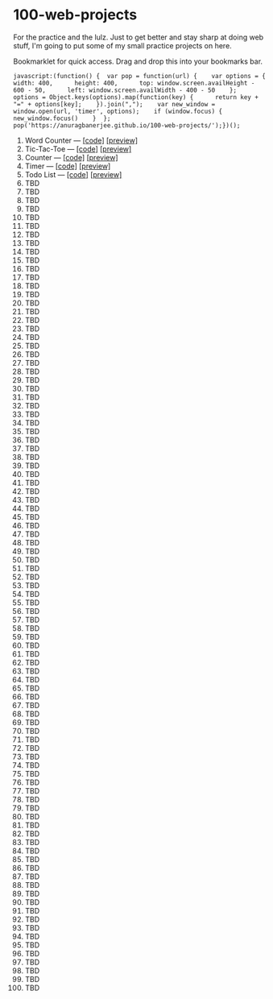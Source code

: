 # 100-web-projects

For the practice and the lulz. Just to get better and stay sharp at doing web stuff, I'm going to put some of my small practice projects on here.

Bookmarklet for quick access. Drag and drop this into your bookmarks bar.

```javascript:(function() {  var pop = function(url) {    var options = {      width: 400,      height: 400,      top: window.screen.availHeight - 600 - 50,      left: window.screen.availWidth - 400 - 50    };    options = Object.keys(options).map(function(key) {      return key + "=" + options[key];    }).join(",");    var new_window = window.open(url, 'timer', options);    if (window.focus) {      new_window.focus()    }  };  pop('https://anuragbanerjee.github.io/100-web-projects/');})();```

1. Word Counter — [[code]](https://github.com/anuragbanerjee/100-web-projects/tree/gh-pages/001-word-counter) [[preview]](https://anuragbanerjee.github.io/100-web-projects/001-word-counter)
2. Tic-Tac-Toe — [[code]](https://github.com/anuragbanerjee/100-web-projects/tree/gh-pages/002-tic-tac-toe) [[preview]](https://anuragbanerjee.github.io/100-web-projects/002-tic-tac-toe)
3. Counter — [[code]](https://github.com/anuragbanerjee/100-web-projects/tree/gh-pages/003-counter) [[preview]](https://anuragbanerjee.github.io/100-web-projects/003-counter)
4. Timer — [[code]](https://github.com/anuragbanerjee/100-web-projects/tree/gh-pages/004-timer) [[preview]](https://anuragbanerjee.github.io/100-web-projects/004-timer)
5. Todo List — [[code]](https://github.com/anuragbanerjee/100-web-projects/tree/gh-pages/005-todo-list) [[preview]](https://anuragbanerjee.github.io/100-web-projects/005-todo-list)
6. TBD
7. TBD
8. TBD
9. TBD
10. TBD
11. TBD
12. TBD
13. TBD
14. TBD
15. TBD
16. TBD
17. TBD
18. TBD
19. TBD
20. TBD
21. TBD
22. TBD
23. TBD
24. TBD
25. TBD
26. TBD
27. TBD
28. TBD
29. TBD
30. TBD
31. TBD
32. TBD
33. TBD
34. TBD
35. TBD
36. TBD
37. TBD
38. TBD
39. TBD
40. TBD
41. TBD
42. TBD
43. TBD
44. TBD
45. TBD
46. TBD
47. TBD
48. TBD
49. TBD
50. TBD
51. TBD
52. TBD
53. TBD
54. TBD
55. TBD
56. TBD
57. TBD
58. TBD
59. TBD
60. TBD
61. TBD
62. TBD
63. TBD
64. TBD
65. TBD
66. TBD
67. TBD
68. TBD
69. TBD
70. TBD
71. TBD
72. TBD
73. TBD
74. TBD
75. TBD
76. TBD
77. TBD
78. TBD
79. TBD
80. TBD
81. TBD
82. TBD
83. TBD
84. TBD
85. TBD
86. TBD
87. TBD
88. TBD
89. TBD
90. TBD
91. TBD
92. TBD
93. TBD
94. TBD
95. TBD
96. TBD
97. TBD
98. TBD
99. TBD
100. TBD